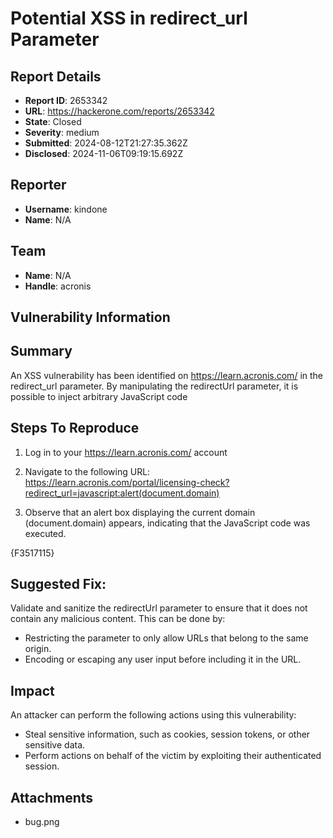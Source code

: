 # Potential XSS in redirect_url Parameter

## Report Details
- **Report ID**: 2653342
- **URL**: https://hackerone.com/reports/2653342
- **State**: Closed
- **Severity**: medium
- **Submitted**: 2024-08-12T21:27:35.362Z
- **Disclosed**: 2024-11-06T09:19:15.692Z

## Reporter
- **Username**: kindone
- **Name**: N/A

## Team
- **Name**: N/A
- **Handle**: acronis

## Vulnerability Information
## Summary
An XSS vulnerability has been identified on https://learn.acronis.com/ in the redirect_url parameter. By manipulating the redirectUrl parameter, it is possible to inject arbitrary JavaScript code

## Steps To Reproduce
1) Log in to your https://learn.acronis.com/ account

2) Navigate to the following URL:
https://learn.acronis.com/portal/licensing-check?redirect_url=javascript:alert(document.domain)
 
3) Observe that an alert box displaying the current domain (document.domain) appears, indicating that the JavaScript code was executed.

{F3517115}

## Suggested Fix:
Validate and sanitize the redirectUrl parameter to ensure that it does not contain any malicious content. This can be done by:

  -  Restricting the parameter to only allow URLs that belong to the same origin.
  -  Encoding or escaping any user input before including it in the URL.

## Impact

An attacker can perform the following actions using this vulnerability:

   - Steal sensitive information, such as cookies, session tokens, or other sensitive data.
 -   Perform actions on behalf of the victim by exploiting their authenticated session.

## Attachments
- bug.png
